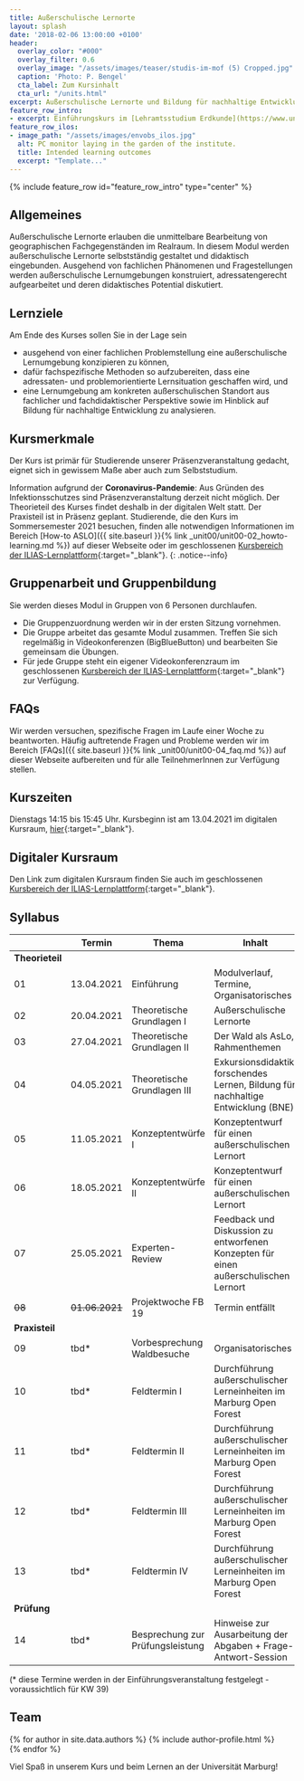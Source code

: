 ```yaml
---
title: Außerschulische Lernorte
layout: splash
date: '2018-02-06 13:00:00 +0100'
header:
  overlay_color: "#000"
  overlay_filter: 0.6
  overlay_image: "/assets/images/teaser/studis-im-mof (5) Cropped.jpg"
  caption: 'Photo: P. Bengel'
  cta_label: Zum Kursinhalt
  cta_url: "/units.html"
excerpt: Außerschulische Lernorte und Bildung für nachhaltige Entwicklung im Geographieunterricht
feature_row_intro:
- excerpt: Einführungskurs im [Lehramtsstudium Erdkunde](https://www.uni-marburg.de/de/fb19/studium/studiengaenge/erdkunde-lehramt-gymnasium/herzlich-willkommen-beim-bachelor-geographie){:target="_blank"} an der Philipps Universität Marburg
feature_row_ilos:
- image_path: "/assets/images/envobs_ilos.jpg"
  alt: PC monitor laying in the garden of the institute.
  title: Intended learning outcomes
  excerpt: "Template..."
---
```


{% include feature_row id="feature_row_intro" type="center" %}


## Allgemeines 
Außerschulische Lernorte erlauben die unmittelbare Bearbeitung von geographischen Fachgegenständen im Realraum. In diesem Modul werden außerschulische Lernorte selbstständig gestaltet und didaktisch eingebunden. Ausgehend von fachlichen Phänomenen und Fragestellungen werden außerschulische Lernumgebungen konstruiert, adressatengerecht aufgearbeitet und deren didaktisches Potential diskutiert.

## Lernziele
Am Ende des Kurses sollen Sie in der Lage sein
* ausgehend von einer fachlichen Problemstellung eine außerschulische Lernumgebung konzipieren zu können,
* dafür fachspezifische Methoden so aufzubereiten, dass eine adressaten- und problemorientierte Lernsituation geschaffen wird, und
* eine Lernumgebung am konkreten außerschulischen Standort aus fachlicher und fachdidaktischer Perspektive sowie im Hinblick auf Bildung für nachhaltige Entwicklung zu analysieren.



## Kursmerkmale
Der Kurs ist primär für Studierende unserer Präsenzveranstaltung gedacht, eignet sich in gewissem Maße aber auch zum Selbststudium.

Information aufgrund der **Coronavirus-Pandemie**: Aus Gründen des Infektionsschutzes sind Präsenzveranstaltung derzeit nicht möglich. Der Theorieteil des Kurses findet deshalb in der digitalen Welt statt. Der Praxisteil ist in Präsenz geplant. Studierende, die den Kurs im Sommersemester 2021 besuchen, finden alle notwendigen Informationen im Bereich [How-to ASLO]({{ site.baseurl }}{% link _unit00/unit00-02_howto-learning.md %}) auf dieser Webseite oder im geschlossenen [Kursbereich der ILIAS-Lernplattform](https://ilias.uni-marburg.de/goto.php?target=crs_2344330&client_id=UNIMR){:target="_blank"}.
{: .notice--info}


## Gruppenarbeit und Gruppenbildung
Sie werden dieses Modul in Gruppen von 6 Personen durchlaufen. 

* Die Gruppenzuordnung werden wir in der ersten Sitzung vornehmen.
* Die Gruppe arbeitet das gesamte Modul zusammen. 
Treffen Sie sich regelmäßig in Videokonferenzen (BigBlueButton) und bearbeiten Sie gemeinsam die Übungen. 
* Für jede Gruppe steht ein eigener Videokonferenzraum im geschlossenen [Kursbereich der ILIAS-Lernplattform](https://ilias.uni-marburg.de/goto.php?target=crs_2344330&client_id=UNIMR){:target="_blank"} zur Verfügung.


## FAQs

Wir werden versuchen, spezifische Fragen im Laufe einer Woche zu beantworten.
Häufig auftretende Fragen und Probleme werden wir im Bereich [FAQs]({{ site.baseurl }}{% link _unit00/unit00-04_faq.md %}) auf dieser Webseite aufbereiten und für alle TeilnehmerInnen zur Verfügung stellen.


## Kurszeiten
Dienstags 14:15 bis 15:45 Uhr. Kursbeginn ist am 13.04.2021 im digitalen Kursraum, [hier](https://ilias.uni-marburg.de/goto.php?target=xmvc_2362493&client_id=UNIMR){:target="_blank"}.


## Digitaler Kursraum
Den Link zum digitalen Kursraum finden Sie auch im geschlossenen [Kursbereich der ILIAS-Lernplattform](https://ilias.uni-marburg.de/ilias.php?ref_id=2344330&cmdClass=ilrepositorygui&cmdNode=wq&baseClass=ilrepositorygui){:target="_blank"}. 


## Syllabus

|    | Termin | Thema | Inhalt  | 
|----|--------|-------|---------|
|**Theorieteil**  ||||
| 01 | 13.04.2021  | Einführung                     | Modulverlauf, Termine, Organisatorisches  | 
| 02 | 20.04.2021  | Theoretische Grundlagen I      | Außerschulische Lernorte     | 
| 03 | 27.04.2021  | Theoretische Grundlagen II     | Der Wald als AsLo, Rahmenthemen | 
| 04 | 04.05.2021  | Theoretische Grundlagen III    | Exkursionsdidaktik, forschendes Lernen, Bildung für nachhaltige Entwicklung (BNE) | 
| 05 | 11.05.2021  | Konzeptentwürfe I              | Konzeptentwurf für einen außerschulischen Lernort | 
| 06 | 18.05.2021  | Konzeptentwürfe II             | Konzeptentwurf für einen außerschulischen Lernort |
| 07 | 25.05.2021  | Experten-Review                | Feedback und Diskussion zu entworfenen Konzepten für einen außerschulischen Lernort | 
| ~~08~~ | ~~01.06.2021~~  | Projektwoche FB 19     | Termin entfällt | 
| **Praxisteil**  ||||
| 09 | tbd*  | Vorbesprechung Waldbesuche | Organisatorisches | 
| 10 | tbd*  | Feldtermin I               | Durchführung außerschulischer Lerneinheiten im Marburg Open Forest | 
| 11 | tbd*  | Feldtermin II              | Durchführung außerschulischer Lerneinheiten im Marburg Open Forest | 
| 12 | tbd*  | Feldtermin III             | Durchführung außerschulischer Lerneinheiten im Marburg Open Forest | 
| 13 | tbd*  | Feldtermin IV              | Durchführung außerschulischer Lerneinheiten im Marburg Open Forest | 
| **Prüfung**  ||||
| 14 | tbd*  | Besprechung zur Prüfungsleistung	    | Hinweise zur Ausarbeitung der Abgaben + Frage-Antwort-Session | 

(* diese Termine werden in der Einführungsveranstaltung festgelegt - voraussichtlich für KW 39)


## Team
{% for author in site.data.authors %} 
  {% include author-profile.html %}
 <br /> 
{% endfor %}


Viel Spaß in unserem Kurs und beim Lernen an der Universität Marburg!
